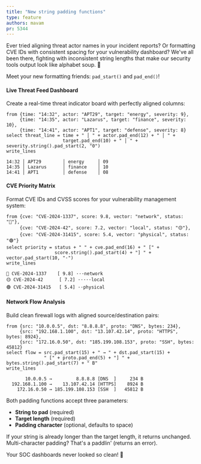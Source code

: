 ```yaml
---
title: "New string padding functions"
type: feature
authors: mavam
pr: 5344
---
```


Ever tried aligning threat actor names in your incident reports? Or formatting
CVE IDs with consistent spacing for your vulnerability dashboard? We've all been
there, fighting with inconsistent string lengths that make our security tools
output look like alphabet soup. 🍲

Meet your new formatting friends: `pad_start()` and `pad_end()`!

#### Live Threat Feed Dashboard

Create a real-time threat indicator board with perfectly aligned columns:

```tql
from {time: "14:32", actor: "APT29", target: "energy", severity: 9},
     {time: "14:35", actor: "Lazarus", target: "finance", severity: 10},
     {time: "14:41", actor: "APT1", target: "defense", severity: 8}
select threat_line = time + " │ " + actor.pad_end(12) + " │ " +
                     target.pad_end(10) + " │ " + severity.string().pad_start(2, "0")
write_lines
```

```
14:32 │ APT29        │ energy     │ 09
14:35 │ Lazarus      │ finance    │ 10
14:41 │ APT1         │ defense    │ 08
```

#### CVE Priority Matrix

Format CVE IDs and CVSS scores for your vulnerability management system:

```tql
from {cve: "CVE-2024-1337", score: 9.8, vector: "network", status: "🔴"},
     {cve: "CVE-2024-42", score: 7.2, vector: "local", status: "🟡"},
     {cve: "CVE-2024-31415", score: 5.4, vector: "physical", status: "🟢"}
select priority = status + " " + cve.pad_end(16) + " [" +
                  score.string().pad_start(4) + "] " + vector.pad_start(10, "·")
write_lines
```

```
🔴 CVE-2024-1337    [ 9.8] ···network
🟡 CVE-2024-42      [ 7.2] ·····local
🟢 CVE-2024-31415   [ 5.4] ··physical
```

#### Network Flow Analysis

Build clean firewall logs with aligned source/destination pairs:

```tql
from {src: "10.0.0.5", dst: "8.8.8.8", proto: "DNS", bytes: 234},
     {src: "192.168.1.100", dst: "13.107.42.14", proto: "HTTPS", bytes: 8924},
     {src: "172.16.0.50", dst: "185.199.108.153", proto: "SSH", bytes: 45812}
select flow = src.pad_start(15) + " → " + dst.pad_start(15) +
              " [" + proto.pad_end(5) + "] " + bytes.string().pad_start(7) + " B"
write_lines
```

```
       10.0.0.5 →         8.8.8.8 [DNS  ]     234 B
  192.168.1.100 →    13.107.42.14 [HTTPS]    8924 B
    172.16.0.50 → 185.199.108.153 [SSH  ]   45812 B
```

Both padding functions accept three parameters:

- **String to pad** (required)
- **Target length** (required)
- **Padding character** (optional, defaults to space)

If your string is already longer than the target length, it returns unchanged.
Multi-character padding? That's a paddlin' (returns an error).

Your SOC dashboards never looked so clean! 🎯
